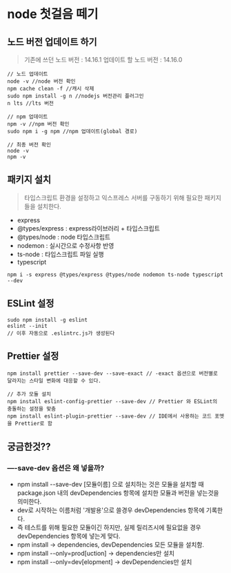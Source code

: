 # node 첫걸음 떼기

## 노드 버전 업데이트 하기

> 기존에 쓰던 노드 버전 : 14.16.1
> 업데이트 할 노드 버전 : 14.16.0

```
// 노드 업데이트
node -v //node 버전 확인
npm cache clean -f //캐시 삭제
sudo npm install -g n //nodejs 버전관리 플러그인
n lts //lts 버전

// npm 업데이트
npm -v //npm 버전 확인
sudo npm i -g npm //npm 업데이트(global 경로)

// 최종 버전 확인
node -v
npm -v
```

## 패키지 설치

> 타입스크립트 환경을 설정하고 익스프레스 서버를 구동하기 위해 필요한 패키지들을 설치한다.

- express
- @types/express : express라이브러리 + 타입스크립트
- @types/node : node 타입스크립트
- nodemon : 실시간으로 수정사항 반영
- ts-node : 타입스크립트 파일 실행
- typescript

```
npm i -s express @types/express @types/node nodemon ts-node typescript --dev
```

## ESLint 설정

```
sudo npm install -g eslint
eslint --init
// 이후 자동으로 .eslintrc.js가 생성된다
```

## Prettier 설정

```
npm install prettier --save-dev --save-exact // -exact 옵션으로 버전별로 달라지는 스타일 변화에 대응할 수 있다.

// 추가 모듈 설치
npm install eslint-config-prettier --save-dev // Prettier 와 ESLint의 충돌하는 설정을 맞춤
npm install eslint-plugin-prettier --save-dev // IDE에서 사용하는 코드 포멧을 Prettier로 함
```

## 궁금한것??

### —-save-dev 옵션은 왜 넣을까?

- npm install --save-dev [모듈이름] 으로 설치하는 것은 모듈을 설치할 때 package.json 내의 devDependencies 항목에 설치한 모듈과 버전을 넣는것을 의미한다.
- dev로 시작하는 이름처럼 '개발용'으로 쓸경우 devDependencies 항목에 기록한다.
- 즉 테스트를 위해 필요한 모듈이긴 하지만, 실제 릴리즈시에 필요없을 경우 devDependencies 항목에 넣는게 맞다.
- npm install -> dependencies, devDependencies 모든 모듈을 설치함.
- npm install --only=prod[uction] -> dependencies만 설치
- npm install --only=dev[elopment] -> devDependencies만 설치
